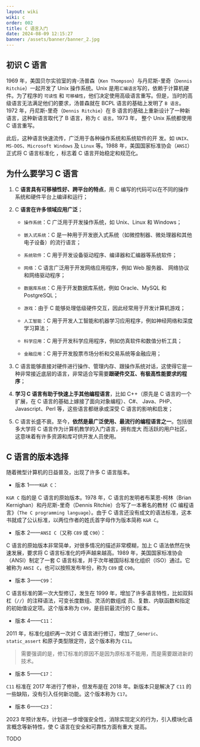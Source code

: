 ```yaml
---
layout: wiki
wiki: c
order: 002
title: C 语言入门
date: 2024-08-09 12:15:27
banner: /assets/banner/banner_2.jpg
---
```


## 初识 C 语言

1969 年，美国贝尔实验室的肯-汤普森（`Ken Thompson`）与丹尼斯-里奇（`Dennis Ritchie`）一起开发了 Unix 操作系统。Unix 是用`汇编语言`写的，依赖于计算机硬件。为了程序的 `可读性` 和 `可移植性`，他们决定使用高级语言重写。但是，当时的高级语言无法满足他们的要求，汤普森就在 BCPL 语言的基础上发明了 `B 语言`。1972 年，丹尼斯-里奇（`Dennis Ritchie`）在 B 语言的基础上重新设计了一种新语言，这种新语言取代了 B 语言，称为 `C 语言`。1973 年， 整个 Unix 系统都使用 C 语言重写。

此后，这种语言快速流传，广泛用于各种操作系统和系统软件的开 发。如 `UNIX`、`MS-DOS`、`Microsoft Windows` 及 `Linux` 等。1988 年，美国国家标准协会（`ANSI`）正式将 C 语言标准化 ，标志着 C 语言开始稳定和规范化。

## 为什么要学习 C 语言

1. C **语言具有可移植性好、跨平台的特点**，用 C 编写的代码可以在不同的操作系统和硬件平台上编译和运行；

2. C **语言在许多领域应用广泛**；

   - `操作系统`：C 广泛用于开发操作系统，如 Unix、Linux 和 Windows；

   - `嵌入式系统`：C 是一种用于开发嵌入式系统（如微控制器、微处理器和其他电子设备）的流行语言；

   - `系统软件`：C 用于开发设备驱动程序、编译器和汇编器等系统软件；

   - `网络`：C 语言广泛用于开发网络应用程序，例如 Web 服务器、 网络协议和网络驱动程序；

   - `数据库系统`：C 用于开发数据库系统，例如 Oracle、MySQL 和 PostgreSQL；

   - `游戏`：由于 C 能够处理低级硬件交互，因此经常用于开发计算机游戏；

   - `人工智能`：C 用于开发人工智能和机器学习应用程序，例如神经网络和深度学习算法；

   - `科学应用`：C 用于开发科学应用程序，例如仿真软件和数值分析工具；

   - `金融应用`：C 用于开发股票市场分析和交易系统等金融应用；

3. C 语言能够直接对硬件进行操作、管理内存、跟操作系统对话，这使得它是一种非常接近底层的语言，非常适合写需要**跟硬件交互、有极高性能要求的程序**；

4. **学习 C 语言有助于快速上手其他编程语言**，比如 C++（原先是 C 语言的一个扩展，在 C 语言的基础上嫁接了面向对象编程）、C#、 Java、PHP、Javascript、Perl 等，这些语言都继承或深受 C 语言的影响和启发；

5. C 语言长盛不衰。至今，**依然是最广泛使用、最流行的编程语言之一**。包括很多大学将 C 语言作为计算机教学的入门语言，拥有庞大 而活跃的用户社区，这意味着有许多资源和库可供开发人员使用。

## C 语言的版本选择

随着微型计算机的日益普及，出现了许多 C 语言版本。

- 版本 1——`K&R C`：

`K&R C` 指的是 C 语言的原始版本。1978 年，C 语言的发明者布莱恩-柯林（Brian Kernighan）和丹尼斯-里奇（Dennis Ritchie）合写了一本著名的教材《C 编程语言》（`The C programming language`）。由于 C 语言还没有成文的语法标准，这本书就成了公认标准，以两位作者的姓氏首字母作为版本简称 `K&R C`。

- 版本 2——`ANSI C`（又称 `C89` 或 `C90`）：

C 语言的原始版本非常简单，对很多情况的描述非常模糊，加上 C 语法依然在快速发展，要求将 C 语言标准化的呼声越来越高。1989 年，美国国家标准协会（ANSI）制定了一套 C 语言标准，并于次年被国际标准化组织（ISO）通过。它被称为 `ANSI C`，也可以按照发布年份，称为 `C89` 或 `C90`。

* 版本 3——`C99`：

C 语言标准的第一次大型修订，发生在 1999 年，增加了许多语言特性，比如双斜杠（`//`）的注释语法，可变长度数组、灵活的数组成 员、复数、内联函数和指定的初始值设定项。这个版本称为 `C99`，是目前最流行的 C 版本。

* 版本 4——`C11`：

2011 年，标准化组织再一次对 C 语言进行修订，增加了`_Generic`、 `static_assert` 和原子类型限定符，这个版本称为 `C11`。

> 需要强调的是，修订标准的原因不是因为原标准不能用，而是需要跟进新的技术。

* 版本 5——`C17`：

`C11` 标准在 2017 年进行了修补，但发布是在 2018 年。新版本只是解决了 `C11` 的一些缺陷，没有引入任何新功能。这个版本称为 `C17`。 

* 版本 6——`C23`：

2023 年预计发布，计划进一步增强安全性，消除实现定义的行为，引入模块化语言概念等新特性，使 C 语言在安全和可靠性方面有重大 提高。

TODO
